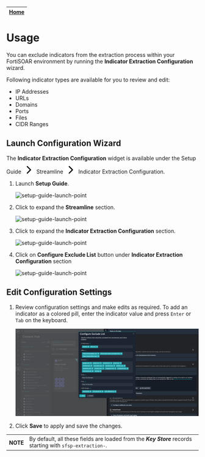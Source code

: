 
| [Home](../README.md) |
|--------------------------------------------|

# Usage

You can exclude indicators from the extraction process within your FortiSOAR environment by running the **Indicator Extraction Configuration** wizard.

Following indicator types are available for you to review and edit:

- IP Addresses
- URLs
- Domains
- Ports
- Files
- CIDR Ranges


## Launch Configuration Wizard

The **Indicator Extraction Configuration** widget is available under the Setup Guide ![](./res/icon-chevron-right.svg) Streamline ![](./res/icon-chevron-right.svg) Indicator Extraction Configuration.

1. Launch **Setup Guide**.
  
    ![setup-guide-launch-point](./res/setup-guide-launch-point.png)
  
2. Click to expand the **Streamline** section.

    ![setup-guide-launch-point](./res/setup-guide-streamline-section.png)
  
3. Click to expand the **Indicator Extraction Configuration** section.
  
    ![setup-guide-launch-point](./res/setup-guide-indicator-extraction-section.png)

4. Click on **Configure Exclude List** button under **Indicator Extraction Configuration** section

    ![setup-guide-launch-point](./res/setup-guide-configure-exclude-list.png)


## Edit Configuration Settings

1. Review configuration settings and make edits as required. To add an indicator as a colored pill, enter the indicator value and press `Enter` or `Tab` on the keyboard.

    ![setup-guide-launch-point](./res/indicator-extraction-settings-page.png)

2. Click **Save** to apply and save the changes.


<table>
    <tr>
        <th>NOTE</th>
        <td>By default, all these fields are loaded from the <strong><em>Key Store</em></strong> records starting with <code>sfsp-extraction-</code>.</td>
    </tr>
</table>
